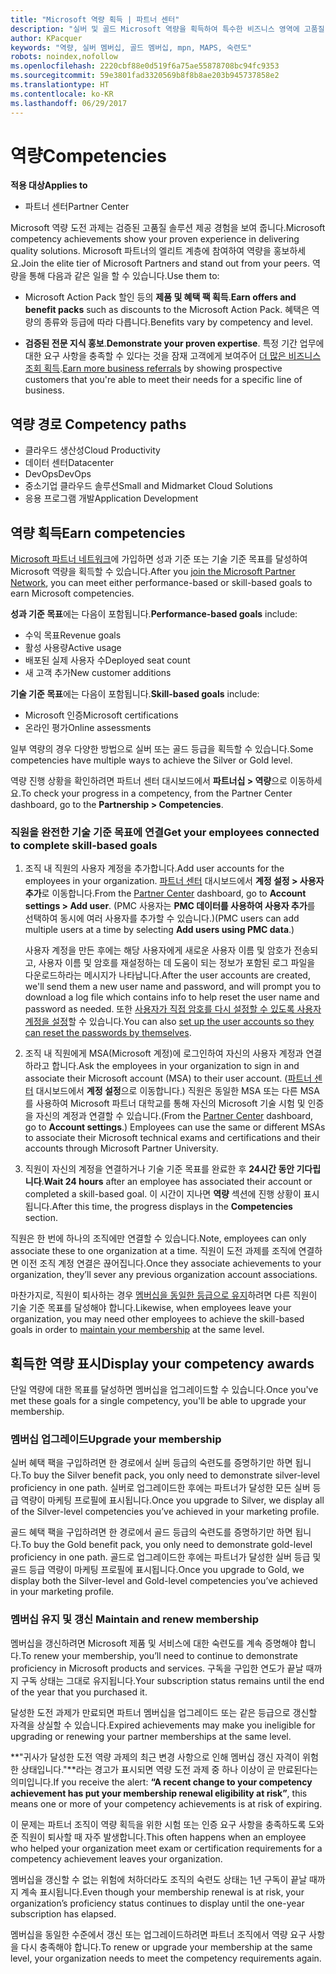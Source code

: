 ```yaml
---
title: "Microsoft 역량 획득 | 파트너 센터"
description: "실버 및 골드 Microsoft 역량을 획득하여 특수한 비즈니스 영역에 고품질 솔루션을 제공하는 귀사의 검증된 전문 지식을 보여 주세요."
author: KPacquer
keywords: "역량, 실버 멤버십, 골드 멤버십, mpn, MAPS, 숙련도"
robots: noindex,nofollow
ms.openlocfilehash: 2220cbf88e0d519f6a75ae55878708bc94fc9353
ms.sourcegitcommit: 59e3801fad3320569b8f8b8ae203b945737858e2
ms.translationtype: HT
ms.contentlocale: ko-KR
ms.lasthandoff: 06/29/2017
---
```

# <a name="competencies"></a><span data-ttu-id="39212-104">역량</span><span class="sxs-lookup"><span data-stu-id="39212-104">Competencies</span></span>

**<span data-ttu-id="39212-105">적용 대상</span><span class="sxs-lookup"><span data-stu-id="39212-105">Applies to</span></span>**
-  <span data-ttu-id="39212-106">파트너 센터</span><span class="sxs-lookup"><span data-stu-id="39212-106">Partner Center</span></span>

<span data-ttu-id="39212-107">Microsoft 역량 도전 과제는 검증된 고품질 솔루션 제공 경험을 보여 줍니다.</span><span class="sxs-lookup"><span data-stu-id="39212-107">Microsoft competency achievements show your proven experience in delivering quality solutions.</span></span> <span data-ttu-id="39212-108">Microsoft 파트너의 엘리트 계층에 참여하여 역량을 홍보하세요.</span><span class="sxs-lookup"><span data-stu-id="39212-108">Join the elite tier of Microsoft Partners and stand out from your peers.</span></span> <span data-ttu-id="39212-109">역량을 통해 다음과 같은 일을 할 수 있습니다.</span><span class="sxs-lookup"><span data-stu-id="39212-109">Use them to:</span></span> 

*  <span data-ttu-id="39212-110">Microsoft Action Pack 할인 등의 **제품 및 혜택 팩 획득**.</span><span class="sxs-lookup"><span data-stu-id="39212-110">**Earn offers and benefit packs** such as discounts to the Microsoft Action Pack.</span></span> <span data-ttu-id="39212-111">혜택은 역량의 종류와 등급에 따라 다릅니다.</span><span class="sxs-lookup"><span data-stu-id="39212-111">Benefits vary by competency and level.</span></span> 

*  <span data-ttu-id="39212-112">**검증된 전문 지식 홍보**.</span><span class="sxs-lookup"><span data-stu-id="39212-112">**Demonstrate your proven expertise**.</span></span> <span data-ttu-id="39212-113">특정 기간 업무에 대한 요구 사항을 충족할 수 있다는 것을 잠재 고객에게 보여주어 [더 많은 비즈니스 조회 획득](referrals.md).</span><span class="sxs-lookup"><span data-stu-id="39212-113">[Earn more business referrals](referrals.md) by showing prospective customers that you're able to meet their needs for a specific line of business.</span></span>

## <span data-ttu-id="39212-114"><a href="" id="attainment_paths"></a> 역량 경로</span><span class="sxs-lookup"><span data-stu-id="39212-114"><a href="" id="attainment_paths"></a> Competency paths</span></span>

- <span data-ttu-id="39212-115">클라우드 생산성</span><span class="sxs-lookup"><span data-stu-id="39212-115">Cloud Productivity</span></span>
- <span data-ttu-id="39212-116">데이터 센터</span><span class="sxs-lookup"><span data-stu-id="39212-116">Datacenter</span></span>
- <span data-ttu-id="39212-117">DevOps</span><span class="sxs-lookup"><span data-stu-id="39212-117">DevOps</span></span>
- <span data-ttu-id="39212-118">중소기업 클라우드 솔루션</span><span class="sxs-lookup"><span data-stu-id="39212-118">Small and Midmarket Cloud Solutions</span></span>
- <span data-ttu-id="39212-119">응용 프로그램 개발</span><span class="sxs-lookup"><span data-stu-id="39212-119">Application Development</span></span>

## <a name="earn-competencies"></a><span data-ttu-id="39212-120">역량 획득</span><span class="sxs-lookup"><span data-stu-id="39212-120">Earn competencies</span></span>

<span data-ttu-id="39212-121">[Microsoft 파트너 네트워크](manage-your-partner-network-membership.md)에 가입하면 성과 기준 또는 기술 기준 목표를 달성하여 Microsoft 역량을 획득할 수 있습니다.</span><span class="sxs-lookup"><span data-stu-id="39212-121">After you [join the Microsoft Partner Network](manage-your-partner-network-membership.md), you can meet either performance-based or skill-based goals to earn Microsoft competencies.</span></span> 

<span data-ttu-id="39212-122">**성과 기준 목표**에는 다음이 포함됩니다.</span><span class="sxs-lookup"><span data-stu-id="39212-122">**Performance-based goals** include:</span></span> 
* <span data-ttu-id="39212-123">수익 목표</span><span class="sxs-lookup"><span data-stu-id="39212-123">Revenue goals</span></span>
* <span data-ttu-id="39212-124">활성 사용량</span><span class="sxs-lookup"><span data-stu-id="39212-124">Active usage</span></span>
* <span data-ttu-id="39212-125">배포된 실제 사용자 수</span><span class="sxs-lookup"><span data-stu-id="39212-125">Deployed seat count</span></span>
* <span data-ttu-id="39212-126">새 고객 추가</span><span class="sxs-lookup"><span data-stu-id="39212-126">New customer additions</span></span>

<span data-ttu-id="39212-127">**기술 기준 목표**에는 다음이 포함됩니다.</span><span class="sxs-lookup"><span data-stu-id="39212-127">**Skill-based goals** include:</span></span> 
* <span data-ttu-id="39212-128">Microsoft 인증</span><span class="sxs-lookup"><span data-stu-id="39212-128">Microsoft certifications</span></span>
* <span data-ttu-id="39212-129">온라인 평가</span><span class="sxs-lookup"><span data-stu-id="39212-129">Online assessments</span></span> 

<span data-ttu-id="39212-130">일부 역량의 경우 다양한 방법으로 실버 또는 골드 등급을 획득할 수 있습니다.</span><span class="sxs-lookup"><span data-stu-id="39212-130">Some competencies have multiple ways to achieve the Silver or Gold level.</span></span>

<span data-ttu-id="39212-131">역량 진행 상황을 확인하려면 파트너 센터 대시보드에서 **파트너십 > 역량**으로 이동하세요.</span><span class="sxs-lookup"><span data-stu-id="39212-131">To check your progress in a competency, from the Partner Center dashboard, go to the **Partnership > Competencies**.</span></span> 

### <span data-ttu-id="39212-132"><a href="" id="associating_achievements"></a>직원을 완전한 기술 기준 목표에 연결</span><span class="sxs-lookup"><span data-stu-id="39212-132"><a href="" id="associating_achievements"></a>Get your employees connected to complete skill-based goals</span></span>

1.  <span data-ttu-id="39212-133">조직 내 직원의 사용자 계정을 추가합니다.</span><span class="sxs-lookup"><span data-stu-id="39212-133">Add user accounts for the employees in your organization.</span></span> <span data-ttu-id="39212-134">[파트너 센터](http://partnercenter.microsoft.com) 대시보드에서 **계정 설정 > 사용자 추가**로 이동합니다.</span><span class="sxs-lookup"><span data-stu-id="39212-134">From the [Partner Center](http://partnercenter.microsoft.com) dashboard, go to **Account settings > Add user**.</span></span> <span data-ttu-id="39212-135">(PMC 사용자는 **PMC 데이터를 사용하여 사용자 추가**를 선택하여 동시에 여러 사용자를 추가할 수 있습니다.)</span><span class="sxs-lookup"><span data-stu-id="39212-135">(PMC users can add multiple users at a time by selecting **Add users using PMC data**.)</span></span>

    <span data-ttu-id="39212-136">사용자 계정을 만든 후에는 해당 사용자에게 새로운 사용자 이름 및 암호가 전송되고, 사용자 이름 및 암호를 재설정하는 데 도움이 되는 정보가 포함된 로그 파일을 다운로드하라는 메시지가 나타납니다.</span><span class="sxs-lookup"><span data-stu-id="39212-136">After the user accounts are created, we'll send them a new user name and password, and will prompt you to download a log file which contains info to help reset the user name and password as needed.</span></span> <span data-ttu-id="39212-137">또한 [사용자가 직접 암호를 다시 설정할 수 있도록 사용자 계정을 설정](https://docs.microsoft.com/en-us/azure/active-directory/active-directory-passwords-getting-started)할 수 있습니다.</span><span class="sxs-lookup"><span data-stu-id="39212-137">You can also [set up the user accounts so they can reset the passwords by themselves](https://docs.microsoft.com/en-us/azure/active-directory/active-directory-passwords-getting-started).</span></span>

2. <span data-ttu-id="39212-138">조직 내 직원에게 MSA(Microsoft 계정)에 로그인하여 자신의 사용자 계정과 연결하라고 합니다.</span><span class="sxs-lookup"><span data-stu-id="39212-138">Ask the employees in your organization to sign in and associate their Microsoft account (MSA) to their user account.</span></span> <span data-ttu-id="39212-139">([파트너 센터](http://partnercenter.microsoft.com) 대시보드에서 **계정 설정**으로 이동합니다.) 직원은 동일한 MSA 또는 다른 MSA를 사용하여 Microsoft 파트너 대학교를 통해 자신의 Microsoft 기술 시험 및 인증을 자신의 계정과 연결할 수 있습니다.</span><span class="sxs-lookup"><span data-stu-id="39212-139">(From the [Partner Center](http://partnercenter.microsoft.com) dashboard, go to **Account settings**.) Employees can use the same or different MSAs to associate their Microsoft technical exams and certifications and their accounts through Microsoft Partner University.</span></span>

3.  <span data-ttu-id="39212-140">직원이 자신의 계정을 연결하거나 기술 기준 목표를 완료한 후 **24시간 동안 기다립니다**.</span><span class="sxs-lookup"><span data-stu-id="39212-140">**Wait 24 hours** after an employee has associated their account or completed a skill-based goal.</span></span> <span data-ttu-id="39212-141">이 시간이 지나면 **역량** 섹션에 진행 상황이 표시됩니다.</span><span class="sxs-lookup"><span data-stu-id="39212-141">After this time, the progress displays in the **Competencies** section.</span></span>

<span data-ttu-id="39212-142">직원은 한 번에 하나의 조직에만 연결할 수 있습니다.</span><span class="sxs-lookup"><span data-stu-id="39212-142">Note, employees can only associate these to one organization at a time.</span></span> <span data-ttu-id="39212-143">직원이 도전 과제를 조직에 연결하면 이전 조직 계정 연결은 끊어집니다.</span><span class="sxs-lookup"><span data-stu-id="39212-143">Once they associate achievements to your organization, they’ll sever any previous organization account associations.</span></span>

<span data-ttu-id="39212-144">마찬가지로, 직원이 퇴사하는 경우 [멤버십을 동일한 등급으로 유지](#maintaining_membership)하려면 다른 직원이 기술 기준 목표를 달성해야 합니다.</span><span class="sxs-lookup"><span data-stu-id="39212-144">Likewise, when employees leave your organization, you may need other employees to achieve the skill-based goals in order to [maintain your membership](#maintaining_membership) at the same level.</span></span>

## <a name="display-your-competency-awards"></a><span data-ttu-id="39212-145">획득한 역량 표시</span><span class="sxs-lookup"><span data-stu-id="39212-145">Display your competency awards</span></span>

<span data-ttu-id="39212-146">단일 역량에 대한 목표를 달성하면 멤버십을 업그레이드할 수 있습니다.</span><span class="sxs-lookup"><span data-stu-id="39212-146">Once you've met these goals for a single competency, you'll be able to upgrade your membership.</span></span>

### <a name="upgrade-your-membership"></a><span data-ttu-id="39212-147">멤버십 업그레이드</span><span class="sxs-lookup"><span data-stu-id="39212-147">Upgrade your membership</span></span>

<span data-ttu-id="39212-148">실버 혜택 팩을 구입하려면 한 경로에서 실버 등급의 숙련도를 증명하기만 하면 됩니다.</span><span class="sxs-lookup"><span data-stu-id="39212-148">To buy the Silver benefit pack, you only need to demonstrate silver-level proficiency in one path.</span></span> <span data-ttu-id="39212-149">실버로 업그레이드한 후에는 파트너가 달성한 모든 실버 등급 역량이 마케팅 프로필에 표시됩니다.</span><span class="sxs-lookup"><span data-stu-id="39212-149">Once you upgrade to Silver, we display all of the Silver-level competencies you’ve achieved in your marketing profile.</span></span> 

<span data-ttu-id="39212-150">골드 혜택 팩을 구입하려면 한 경로에서 골드 등급의 숙련도를 증명하기만 하면 됩니다.</span><span class="sxs-lookup"><span data-stu-id="39212-150">To buy the Gold benefit pack, you only need to demonstrate gold-level proficiency in one path.</span></span> <span data-ttu-id="39212-151">골드로 업그레이드한 후에는 파트너가 달성한 실버 등급 및 골드 등급 역량이 마케팅 프로필에 표시됩니다.</span><span class="sxs-lookup"><span data-stu-id="39212-151">Once you upgrade to Gold, we display both the Silver-level and Gold-level competencies you’ve achieved in your marketing profile.</span></span> 

### <span data-ttu-id="39212-152"><a href="" id="#maintain_membership"></a> 멤버십 유지 및 갱신</span><span class="sxs-lookup"><span data-stu-id="39212-152"><a href="" id="#maintain_membership"></a> Maintain and renew membership</span></span>

<span data-ttu-id="39212-153">멤버십을 갱신하려면 Microsoft 제품 및 서비스에 대한 숙련도를 계속 증명해야 합니다.</span><span class="sxs-lookup"><span data-stu-id="39212-153">To renew your membership, you’ll need to continue to demonstrate proficiency in Microsoft products and services.</span></span> <span data-ttu-id="39212-154">구독을 구입한 연도가 끝날 때까지 구독 상태는 그대로 유지됩니다.</span><span class="sxs-lookup"><span data-stu-id="39212-154">Your subscription status remains until the end of the year that you purchased it.</span></span>

<span data-ttu-id="39212-155">달성한 도전 과제가 만료되면 파트너 멤버십을 업그레이드 또는 같은 등급으로 갱신할 자격을 상실할 수 있습니다.</span><span class="sxs-lookup"><span data-stu-id="39212-155">Expired achievements may make you ineligible for upgrading or renewing your partner memberships at the same level.</span></span> 

<span data-ttu-id="39212-156">**"귀사가 달성한 도전 역량 과제의 최근 변경 사항으로 인해 멤버십 갱신 자격이 위험한 상태입니다."**라는 경고가 표시되면 역량 도전 과제 중 하나 이상이 곧 만료된다는 의미입니다.</span><span class="sxs-lookup"><span data-stu-id="39212-156">If you receive the alert: **“A recent change to your competency achievement has put your membership renewal eligibility at risk”**, this means one or more of your competency achievements is at risk of expiring.</span></span> 

<span data-ttu-id="39212-157">이 문제는 파트너 조직이 역량 획득을 위한 시험 또는 인증 요구 사항을 충족하도록 도와준 직원이 퇴사할 때 자주 발생합니다.</span><span class="sxs-lookup"><span data-stu-id="39212-157">This often happens when an employee who helped your organization meet exam or certification requirements for a competency achievement leaves your organization.</span></span> 

<span data-ttu-id="39212-158">멤버십을 갱신할 수 없는 위험에 처하더라도 조직의 숙련도 상태는 1년 구독이 끝날 때까지 계속 표시됩니다.</span><span class="sxs-lookup"><span data-stu-id="39212-158">Even though your membership renewal is at risk, your organization’s proficiency status continues to display until the one-year subscription has elapsed.</span></span>

<span data-ttu-id="39212-159">멤버십을 동일한 수준에서 갱신 또는 업그레이드하려면 파트너 조직에서 역량 요구 사항을 다시 충족해야 합니다.</span><span class="sxs-lookup"><span data-stu-id="39212-159">To renew or upgrade your membership at the same level, your organization needs to meet the competency requirements again.</span></span>

